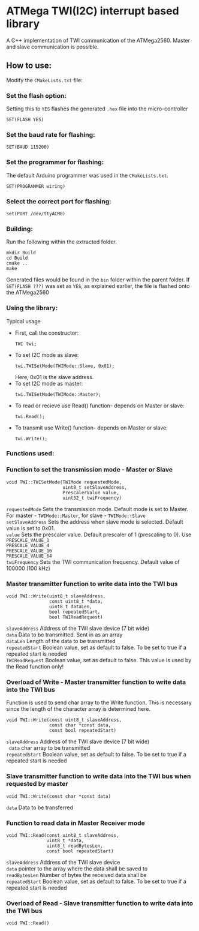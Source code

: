 # ATMega TWI(I2C) interrupt based library

A C++ implementation of TWI communication of the ATMega2560.
Master and slave communication is possible.

## How to use:
Modify the `CMakeLists.txt` file:

### Set the flash option:
Setting this to `YES` flashes the generated `.hex` file into the micro-controller
```
SET(FLASH YES)
```
### Set the baud rate for flashing:
```
SET(BAUD 115200)
```
### Set the programmer for flashing:
The default Arduino programmer was used in the `CMakeLists.txt`.
```
SET(PROGRAMMER wiring) 
```
### Select the correct port for flashing:
```
set(PORT /dev/ttyACM0)
```

### Building:
Run the following within the extracted folder.
```
mkdir Build
cd Build
cmake ..
make
```
Generated files would be found in the `bin` folder within the parent folder.
If `SET(FLASH ???)` was set as `YES`, as explained earlier, the file is flashed onto the ATMega2560

### Using the library:
Typical usage  
* First, call the constructor:
  ```
  TWI twi;
  ```
* To set I2C mode as slave:
  ```
  twi.TWISetMode(TWIMode::Slave, 0x01);
  ``` 
  Here, 0x01 is the slave address.
* To set I2C mode as master:
  ```
  twi.TWISetMode(TWIMode::Master);
  ```
* To read or recieve use Read() function- depends on Master or slave:
  ```
  twi.Read();
  ```
* To transmit use Write() function- depends on Master or slave:
  ```
  twi.Write();
  ```
###  Functions used:

### Function to set the transmission mode - Master or Slave
```
void TWI::TWISetMode(TWIMode requestedMode, 
                     uint8_t setSlaveAddress, 
                     PrescalerValue value, 
                     uint32_t twiFrequency)
```
`requestedMode` Sets the transmission mode. Default mode is set to Master. For master - `TWIMode::Master`, for slave - `TWIMode::Slave`  
`setSlaveAddress` Sets the address when slave mode is selected. Default value is set to 0x01.  
`value` Sets the prescaler value. Default prescaler of 1 (prescaling to 0). Use  
`PRESCALE_VALUE_1`  
`PRESCALE_VALUE_4`  
`PRESCALE_VALUE_16`  
`PRESCALE_VALUE_64`    
`twiFrequency` Sets the TWI communication frequency. Default value of 100000 (100 kHz)

### Master transmitter function to write data into the TWI bus
```
void TWI::Write(uint8_t slaveAddress,
                const uint8_t *data,
                uint8_t dataLen,
                bool repeatedStart,
                bool TWIReadRequest)
```
`slaveAddress` Address of the TWI slave device (7 bit wide)  
`data` Data to be transmitted. Sent in as an array  
`dataLen` Length of the data to be transmitted  
`repeatedStart` Boolean value, set as default to false. To be set to true if a repeated start is needed  
`TWIReadRequest` Boolean value, set as default to false. This value is used by the Read function only!  

### Overload of Write - Master transmitter function to write data into the TWI bus
Function is used to send char array to the Write function. This is necessary since the length of the character array is determined here.
```
void TWI::Write(const uint8_t slaveAddress,
                const char *const data,
                const bool repeatedStart)
```
`slaveAddress` Address of the TWI slave device (7 bit wide)  
` data` char array to be transmitted  
`repeatedStart` Boolean value, set as default to false. To be set to true if a repeated start is needed

### Slave transmitter function to write data into the TWI bus when requested by master
```
void TWI::Write(const char *const data)
```
`data` Data to be transferred

### Function to read data in Master Receiver mode
```
void TWI::Read(const uint8_t slaveAddress,
               uint8_t *data,
               uint8_t readBytesLen,
               const bool repeatedStart)
```

`slaveAddress` Address of the TWI slave device  
`data` pointer to the array where the data shall be saved to  
`readBytesLen` Number of bytes the received data shall be  
`repeatedStart` Boolean value, set as default to false. To be set to true if a repeated start is needed  

### Overload of Read - Slave transmitter function to write data into the TWI bus
```
void TWI::Read()
```
